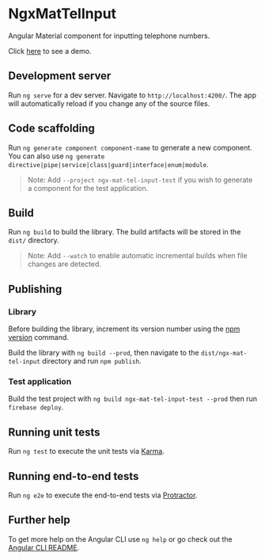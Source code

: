 # NgxMatTelInput

Angular Material component for inputting telephone numbers.

Click [here](https://ngx-mat-tel-input.web.app/) to see a demo.

## Development server

Run `ng serve` for a dev server. Navigate to `http://localhost:4200/`. The app will automatically reload if you change any of the source files.

## Code scaffolding

Run `ng generate component component-name` to generate a new component. You can also use `ng generate directive|pipe|service|class|guard|interface|enum|module`.
> Note: Add `--project ngx-mat-tel-input-test` if you wish to generate a component for the test application. 

## Build

Run `ng build` to build the library. The build artifacts will be stored in the `dist/` directory.
> Note: Add `--watch` to enable automatic incremental builds when file changes are detected.

## Publishing

### Library

Before building the library, increment its version number using the [npm version](https://docs.npmjs.com/cli/v7/commands/npm-version) command.

Build the library with `ng build --prod`, then navigate to the `dist/ngx-mat-tel-input` directory and run `npm publish`.

### Test application

Build the test project with `ng build ngx-mat-tel-input-test --prod` then run `firebase deploy`.

## Running unit tests

Run `ng test` to execute the unit tests via [Karma](https://karma-runner.github.io).

## Running end-to-end tests

Run `ng e2e` to execute the end-to-end tests via [Protractor](http://www.protractortest.org/).

## Further help

To get more help on the Angular CLI use `ng help` or go check out the [Angular CLI README](https://github.com/angular/angular-cli/blob/master/README.md).
